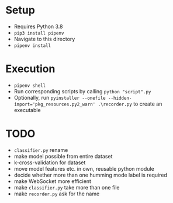 # Setup
- Requires Python 3.8
- `pip3 install pipenv`
- Navigate to this directory
- `pipenv install`

# Execution
- `pipenv shell`
- Run corresponding scripts by calling `python "script".py`
- Optionally, run `pyinstaller --onefile --hidden-import='pkg_resources.py2_warn' .\recorder.py` to create an executable

# TODO
- `classifier.py` rename
- make model possible from entire dataset
- k-cross-validation for dataset
- move model features etc. in own, reusable python module
- decide whether more than one humming mode label is required
- make WebSocket more efficient
- make `classifier.py` take more than one file
- make `recorder.py` ask for the name